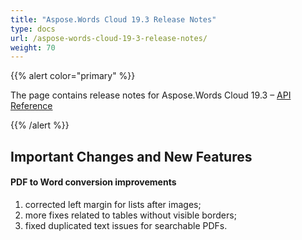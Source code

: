 ```yaml
---
title: "Aspose.Words Cloud 19.3 Release Notes"
type: docs
url: /aspose-words-cloud-19-3-release-notes/
weight: 70
---
```


{{% alert color="primary" %}} 

The page contains release notes for Aspose.Words Cloud 19.3 – [API Reference](https://apireference.aspose.cloud/words/)

{{% /alert %}} 
## **Important Changes and New Features**
#### **PDF to Word conversion improvements**
1. corrected left margin for lists after images;
1. more fixes related to tables without visible borders;
1. fixed duplicated text issues for searchable PDFs.
